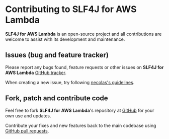# Contributing to SLF4J for AWS Lambda

**SLF4J for AWS Lambda** is an open-source project and all contributions
are welcome to assist with its development and maintenance.

## Issues (bug and feature tracker)

Please report any bugs found, feature requests or other issues on
**SLF4J for AWS Lambda** [GitHub tracker][github-issues].

When creating a new issue,
try following [necolas's guidelines][issue-guidelines].

## Fork, patch and contribute code

Feel free to fork **SLF4J for AWS Lambda**'s repository
at [GitHub][bot-github] for your own use and updates.

Contribute your fixes and new features back to the main codebase using
[GitHub pull requests][github-pull-requests].

[github-issues]: https://github.com/vitalijr2/aws-lambda-slf4j/issues
[issue-guidelines]: http://github.com/necolas/issue-guidelines/#readme
[bot-github]: https://github.com/vitalijr2/aws-lambda-slf4j
[github-pull-requests]: https://docs.github.com/en/github/collaborating-with-pull-requests/proposing-changes-to-your-work-with-pull-requests/creating-a-pull-request
